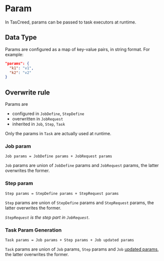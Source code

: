 # Param

In TasCreed, params can be passed to task executors at runtime.

## Data Type

Params are configured as a map of key-value pairs, in string format. For example:

``` json
"params": {
  "k1": "v1",
  "k2": "v2"
}
```

## Overwrite rule

Params are

- configured in `JobDefine`, `StepDefine`
- overwritten in `JobRequest`
- inherited in `Job`, `Step`, `Task`

Only the params in `Task` are actually used at runtime.

### Job param

```
Job params = JobDefine params + JobRequest params
```

`Job` params are union of `JobDefine` params and `JobRequest` params, the latter overwrites the former.

### Step param

```
Step params = StepDefine params + StepRequest params
```

`Step` params are union of `StepDefine` params and `StepRequest` params, the latter overwrites the former. 

*`StepRequest` is the step part in `JobRequest`.*

### Task Param Generation

```
Task params = Job params + Step params + Job updated params
```

`Task` params are union of `Job` params, `Step` params and `Job` [updated params](../detail/execution/UpdateParamConfig.md), the latter overwrites the former.

